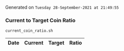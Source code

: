 Generated on `Tuesday 28-September-2021 at 21:49:55`

### Current to Target Coin Ratio
`current_coin_ratio.sh`

Date|Current|Target|Ratio
---|---|---|---

